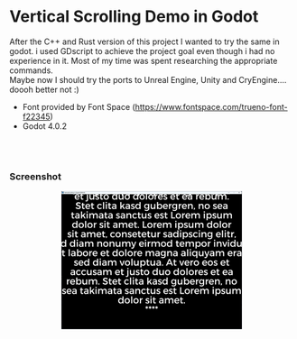 # Vertical Scrolling Demo in Godot

After the C++ and Rust version of this project I wanted to try the same in godot. i used GDscript to achieve the project goal even though i had no experience in it. Most of my time was spent researching the appropriate commands.  
Maybe now I should try the ports to Unreal Engine, Unity and CryEngine.... doooh better not :)

- Font provided by Font Space (https://www.fontspace.com/trueno-font-f22345)
- Godot 4.0.2
<br/>
<br/>

### Screenshot

<p align="center">
 <img src="https://raw.githubusercontent.com/gpietz/VerticalScrolling-GD/master/media/screenshot.png" />
</p>
